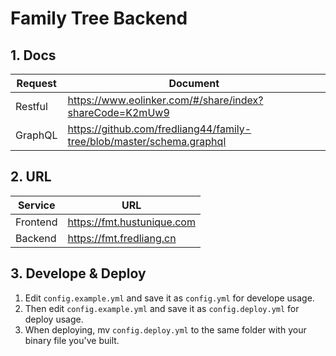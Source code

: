 # Family Tree Backend

## 1. Docs

Request|Document
---|---
Restful| <https://www.eolinker.com/#/share/index?shareCode=K2mUw9>
GraphQL| <https://github.com/fredliang44/family-tree/blob/master/schema.graphql>

## 2. URL

Service|URL
---|---
Frontend | <https://fmt.hustunique.com>
Backend | <https://fmt.fredliang.cn>

## 3. Develope & Deploy

1. Edit `config.example.yml` and save it as `config.yml` for develope usage.
2. Then edit `config.example.yml` and save it as `config.deploy.yml` for deploy usage.
3. When deploying, mv `config.deploy.yml` to the same folder with your binary file you've built.
